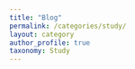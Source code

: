 ```yaml
---
title: "Blog"
permalink: /categories/study/
layout: category
author_profile: true
taxonomy: Study
---
```

